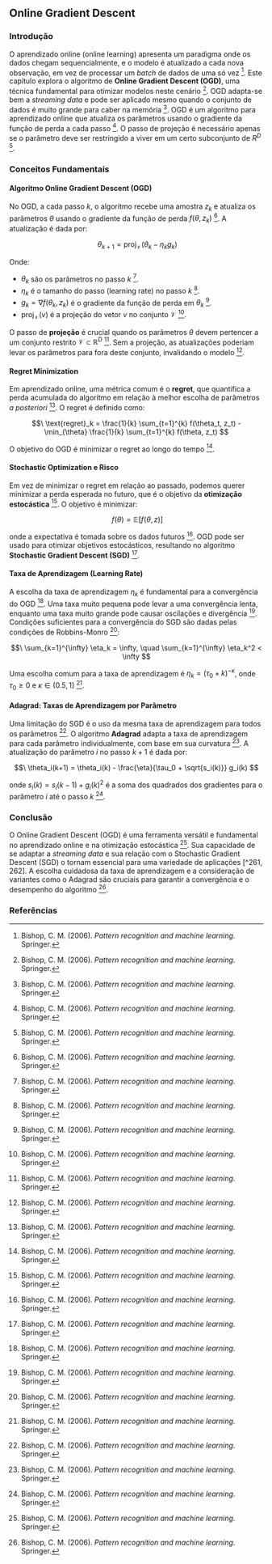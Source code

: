 ## Online Gradient Descent

### Introdução
O aprendizado online (online learning) apresenta um paradigma onde os dados chegam sequencialmente, e o modelo é atualizado a cada nova observação, em vez de processar um *batch* de dados de uma só vez [^261]. Este capítulo explora o algoritmo de **Online Gradient Descent (OGD)**, uma técnica fundamental para otimizar modelos neste cenário [^262]. OGD adapta-se bem a *streaming data* e pode ser aplicado mesmo quando o conjunto de dados é muito grande para caber na memória [^261]. OGD é um algoritmo para aprendizado online que atualiza os parâmetros usando o gradiente da função de perda a cada passo [^262]. O passo de projeção é necessário apenas se o parâmetro deve ser restringido a viver em um certo subconjunto de $R^D$ [^262].

### Conceitos Fundamentais

#### Algoritmo Online Gradient Descent (OGD)
No OGD, a cada passo *k*, o algoritmo recebe uma amostra $z_k$ e atualiza os parâmetros $\theta$ usando o gradiente da função de perda $f(\theta, z_k)$ [^262]. A atualização é dada por:

$$\
\theta_{k+1} = \text{proj}_{\mathcal{V}}(\theta_k - \eta_k g_k)
$$

Onde:
*   $\theta_k$ são os parâmetros no passo *k* [^262].
*   $\eta_k$ é o tamanho do passo (learning rate) no passo *k* [^262].
*   $g_k = \nabla f(\theta_k, z_k)$ é o gradiente da função de perda em $\theta_k$ [^262].
*   $\text{proj}_{\mathcal{V}}(v)$ é a projeção do vetor *v* no conjunto $\mathcal{V}$ [^262].

O passo de **projeção** é crucial quando os parâmetros $\theta$ devem pertencer a um conjunto restrito $\mathcal{V} \subset \mathbb{R}^D$ [^262]. Sem a projeção, as atualizações poderiam levar os parâmetros para fora deste conjunto, invalidando o modelo [^262].

#### Regret Minimization
Em aprendizado online, uma métrica comum é o **regret**, que quantifica a perda acumulada do algoritmo em relação à melhor escolha de parâmetros *a posteriori* [^262]. O regret é definido como:

$$\
\text{regret}_k = \frac{1}{k} \sum_{t=1}^{k} f(\theta_t, z_t) - \min_{\theta} \frac{1}{k} \sum_{t=1}^{k} f(\theta, z_t)
$$

O objetivo do OGD é minimizar o regret ao longo do tempo [^262].

#### Stochastic Optimization e Risco
Em vez de minimizar o regret em relação ao passado, podemos querer minimizar a perda esperada no futuro, que é o objetivo da **otimização estocástica** [^262]. O objetivo é minimizar:

$$\
f(\theta) = \mathbb{E}[f(\theta, z)]
$$

onde a expectativa é tomada sobre os dados futuros [^262]. OGD pode ser usado para otimizar objetivos estocásticos, resultando no algoritmo **Stochastic Gradient Descent (SGD)** [^262].

#### Taxa de Aprendizagem (Learning Rate)
A escolha da taxa de aprendizagem $\eta_k$ é fundamental para a convergência do OGD [^247]. Uma taxa muito pequena pode levar a uma convergência lenta, enquanto uma taxa muito grande pode causar oscilações e divergência [^247]. Condições suficientes para a convergência do SGD são dadas pelas condições de Robbins-Monro [^263]:

$$\
\sum_{k=1}^{\infty} \eta_k = \infty, \quad \sum_{k=1}^{\infty} \eta_k^2 < \infty
$$

Uma escolha comum para a taxa de aprendizagem é $\eta_k = (\tau_0 + k)^{-\kappa}$, onde $\tau_0 \geq 0$ e $\kappa \in (0.5, 1]$ [^263].

#### Adagrad: Taxas de Aprendizagem por Parâmetro
Uma limitação do SGD é o uso da mesma taxa de aprendizagem para todos os parâmetros [^263]. O algoritmo **Adagrad** adapta a taxa de aprendizagem para cada parâmetro individualmente, com base em sua curvatura [^263]. A atualização do parâmetro $i$ no passo $k+1$ é dada por:

$$\
\theta_i(k+1) = \theta_i(k) - \frac{\eta}{\tau_0 + \sqrt{s_i(k)}} g_i(k)
$$

onde $s_i(k) = s_i(k-1) + g_i(k)^2$ é a soma dos quadrados dos gradientes para o parâmetro $i$ até o passo *k* [^263].

### Conclusão

O Online Gradient Descent (OGD) é uma ferramenta versátil e fundamental no aprendizado online e na otimização estocástica [^262]. Sua capacidade de se adaptar a *streaming data* e sua relação com o Stochastic Gradient Descent (SGD) o tornam essencial para uma variedade de aplicações [^261, 262]. A escolha cuidadosa da taxa de aprendizagem e a consideração de variantes como o Adagrad são cruciais para garantir a convergência e o desempenho do algoritmo [^263].

### Referências
[^247]:  Bishop, C. M. (2006). *Pattern recognition and machine learning*. Springer.
[^261]: Bishop, C. M. (2006). *Pattern recognition and machine learning*. Springer.
[^262]: Bishop, C. M. (2006). *Pattern recognition and machine learning*. Springer.
[^263]: Bishop, C. M. (2006). *Pattern recognition and machine learning*. Springer.
<!-- END -->